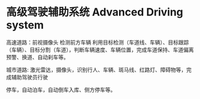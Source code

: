 # 高级驾驶辅助系统 Advanced Driving system

高速道路：前视摄像头 检测前方车辆 利用目标检测（车道线、车辆）、目标跟踪（车辆）、目标分割（车道），判断车辆速度、车辆位置，完成车道保持、车道偏离预警、换道、自动刹车等。

城市道路: 激光雷达，摄像头，识别行人、车辆、斑马线、红路灯、障碍物等，完成辅助驾驶员行驶

停车，自动泊车，自动倒车入库、侧方停车等。




